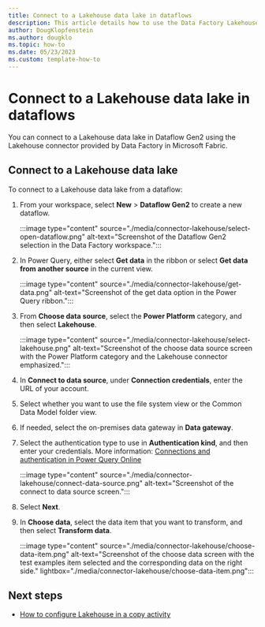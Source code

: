 ```yaml
---
title: Connect to a Lakehouse data lake in dataflows
description: This article details how to use the Data Factory Lakehouse connector in Microsoft Fabric to create a data lake connection in dataflows.
author: DougKlopfenstein
ms.author: dougklo
ms.topic: how-to
ms.date: 05/23/2023
ms.custom: template-how-to 
---
```


# Connect to a Lakehouse data lake in dataflows

You can connect to a Lakehouse data lake in Dataflow Gen2 using the Lakehouse connector provided by Data Factory in Microsoft Fabric.

## Connect to a Lakehouse data lake

To connect to a Lakehouse data lake from a dataflow:

1. From your workspace, select **New** > **Dataflow Gen2** to create a new dataflow.

   :::image type="content" source="./media/connector-lakehouse/select-open-dataflow.png" alt-text="Screenshot of the Dataflow Gen2 selection in the Data Factory workspace.":::

1. In Power Query, either select **Get data** in the ribbon or select **Get data from another source** in the current view.

   :::image type="content" source="./media/connector-lakehouse/get-data.png" alt-text="Screenshot of the get data option in the Power Query ribbon.":::

1. From **Choose data source**, select the **Power Platform** category, and then select **Lakehouse**.

   :::image type="content" source="./media/connector-lakehouse/select-lakehouse.png" alt-text="Screenshot of the choose data source screen with the Power Platform category and the Lakehouse connector emphasized.":::

1. In **Connect to data source**, under **Connection credentials**, enter the URL of your account.

1. Select whether you want to use the file system view or the Common Data Model folder view.

1. If needed, select the on-premises data gateway in **Data gateway**.

1. Select the authentication type to use in **Authentication kind**, and then enter your credentials. More information: [Connections and authentication in Power Query Online](/power-query/connection-authentication-pqo)

   :::image type="content" source="./media/connector-lakehouse/connect-data-source.png" alt-text="Screenshot of the connect to data source screen.":::

1. Select **Next**.

1. In **Choose data**, select the data item that you want to transform, and then select **Transform data**.

   :::image type="content" source="./media/connector-lakehouse/choose-data-item.png" alt-text="Screenshot of the choose data screen with the test examples item selected and the corresponding data on the right side." lightbox="./media/connector-lakehouse/choose-data-item.png":::

## Next steps

- [How to configure Lakehouse in a copy activity](connector-lakehouse-copy-activity.md)
